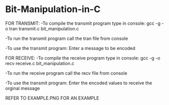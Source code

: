 # Bit-Manipulation-in-C
FOR TRANSMIT:
  -To compile the transmit program type in console:
  gcc -g -o tran transmit.c bit_manipulation.c 
  
  -To run the transmit program call the tran file from console

  -To use the transmit program:
  Enter a message to be encoded

FOR RECEIVE: 
  -To compile the receive program type in console:
  gcc -g -o recv receive.c bit_manipulation.c 

  -To run the receive program call the recv file from console

  -To use the transmit program:
  Enter the encoded values to receive the orginal message
  
REFER TO EXAMPLE.PNG FOR AN EXAMPLE

